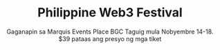 ---
title: "Philippine Web3 Festival"
banner: "/covers/web3.jpg"
# heading: "A New Science Based on Metaphysics and Dialectics"
subtitle: "Gaganapin sa Marquis Events Place BGC Taguig mula Nobyembre 14-18. $39 pataas ang presyo ng mga tiket"
linktext: "Tingnan sa Official Site"
link: "https://www.phweb3festival.com/"
# link: "/cyber/22-10-25/"

# title: "Alibaba's First Cloud Day on October 19, 2022"
# banner: "/graphics/alibaba.jpg"
# heading: "A New Science Based on Metaphysics and Dialectics"
# subtitle: "The event will be at the Grand Hyatt in Manila"
# linktext: "Read More"
# link: "https://fintechnews.ph/56830/cloud/alibaba-cloud-will-host-its-first-cloud-day-in-the-philippines-in-october/"
---